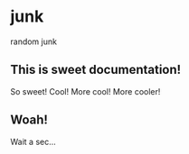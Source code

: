# junk
random junk

## This is sweet documentation!
So sweet! Cool! More cool! More cooler!

## Woah!
Wait a sec...